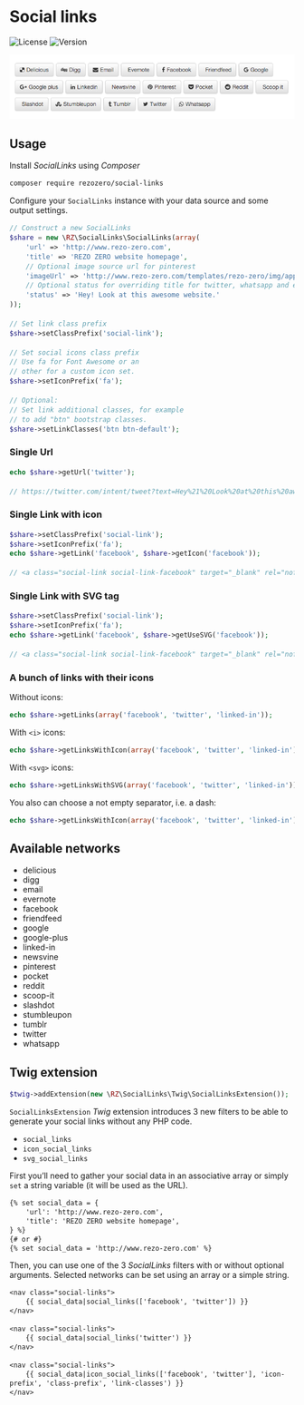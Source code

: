 # Social links

![License](https://img.shields.io/packagist/l/rezozero/social-links.svg?style=flat)
![Version](https://img.shields.io/packagist/v/rezozero/social-links.svg?style=flat)

![Examples using Font awesome and bootstrap](test/examples.png)

## Usage

Install *SocialLinks* using *Composer*

```bash
composer require rezozero/social-links
```

Configure your `SocialLinks` instance with your data source and some
output settings.

```php
// Construct a new SocialLinks
$share = new \RZ\SocialLinks\SocialLinks(array(
    'url' => 'http://www.rezo-zero.com',
    'title' => 'REZO ZERO website homepage',
    // Optional image source url for pinterest
    'imageUrl' => 'http://www.rezo-zero.com/templates/rezo-zero/img/apple-icon.png',
    // Optional status for overriding title for twitter, whatsapp and emails body
    'status' => 'Hey! Look at this awesome website.'
));

// Set link class prefix
$share->setClassPrefix('social-link');

// Set social icons class prefix
// Use fa for Font Awesome or an
// other for a custom icon set.
$share->setIconPrefix('fa');

// Optional:
// Set link additional classes, for example
// to add "btn" bootstrap classes.
$share->setLinkClasses('btn btn-default');
```

### Single Url

```php
echo $share->getUrl('twitter');

// https://twitter.com/intent/tweet?text=Hey%21%20Look%20at%20this%20awesome%20website.%20%E2%80%94%20http%3A%2F%2Fwww.rezo-zero.com
```

### Single Link with icon

```php
$share->setClassPrefix('social-link');
$share->setIconPrefix('fa');
echo $share->getLink('facebook', $share->getIcon('facebook'));

// <a class="social-link social-link-facebook" target="_blank" rel="nofollow" href="https://www.facebook.com/sharer/sharer.php?u=http%3A%2F%2Fwww.rezo-zero.com"><i class="social-link-icon fa fa-facebook"></i><span class="social-link-name">Facebook</span></a>
```

### Single Link with SVG <use> tag

```php
$share->setClassPrefix('social-link');
$share->setIconPrefix('fa');
echo $share->getLink('facebook', $share->getUseSVG('facebook'));

// <a class="social-link social-link-facebook" target="_blank" rel="nofollow" href="https://www.facebook.com/sharer/sharer.php?u=http%3A%2F%2Fwww.rezo-zero.com"><svg class="social-link-icon fa fa-facebook"><use xlink:href="#fa-facebook"></use></svg><span class="social-link-name">Facebook</span></a>
```

### A bunch of links with their icons

Without icons:

```php
echo $share->getLinks(array('facebook', 'twitter', 'linked-in'));
```

With `<i>` icons:

```php
echo $share->getLinksWithIcon(array('facebook', 'twitter', 'linked-in'));
```

With `<svg>` icons:

```php
echo $share->getLinksWithSVG(array('facebook', 'twitter', 'linked-in'));
```

You also can choose a not empty separator, i.e. a dash:

```php
echo $share->getLinksWithIcon(array('facebook', 'twitter', 'linked-in'), ' - ');
```

## Available networks

* delicious
* digg
* email
* evernote
* facebook
* friendfeed
* google
* google-plus
* linked-in
* newsvine
* pinterest
* pocket
* reddit
* scoop-it
* slashdot
* stumbleupon
* tumblr
* twitter
* whatsapp

## Twig extension

```php
$twig->addExtension(new \RZ\SocialLinks\Twig\SocialLinksExtension());
```

`SocialLinksExtension` *Twig* extension introduces 3 new filters to be able 
to generate your social links without any PHP code.

* `social_links`
* `icon_social_links`
* `svg_social_links`

First you’ll need to gather your social data in an associative array or 
simply `set` a string variable (it will be used as the URL).

```twig
{% set social_data = {
    'url': 'http://www.rezo-zero.com',
    'title': 'REZO ZERO website homepage',
} %}
{# or #}
{% set social_data = 'http://www.rezo-zero.com' %}
```

Then, you can use one of the 3 *SocialLinks* filters with or without optional
arguments. Selected networks can be set using an array or a simple string.

```twig
<nav class="social-links">
    {{ social_data|social_links(['facebook', 'twitter']) }}
</nav>

<nav class="social-links">
    {{ social_data|social_links('twitter') }}
</nav>

<nav class="social-links">
    {{ social_data|icon_social_links(['facebook', 'twitter'], 'icon-prefix', 'class-prefix', 'link-classes') }}
</nav>
```
